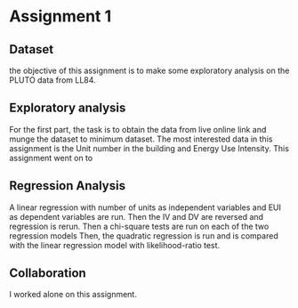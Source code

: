 # Assignment 1

## Dataset
the objective of this assignment is to make some exploratory analysis on the PLUTO data from LL84.

## Exploratory analysis
For the first part, the task is to obtain the data from live online link and munge the dataset to minimum dataset.
The most interested data in this assignment is the Unit number in the building and Energy Use Intensity. This 
assignment went on to 

## Regression Analysis
A linear regression with number of units as independent variables and EUI as dependent variables are run. Then the 
IV and DV are reversed and regression is rerun. Then a chi-square tests are run on each of the two regression models
Then, the quadratic regression is run and is compared with the linear regression model with likelihood-ratio test.


## Collaboration
I worked alone on this assignment. 

